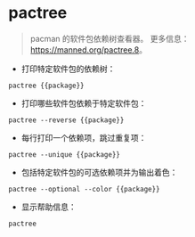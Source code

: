 # pactree

> pacman 的软件包依赖树查看器。
> 更多信息：<https://manned.org/pactree.8>。

- 打印特定软件包的依赖树：

`pactree {{package}}`

- 打印哪些软件包依赖于特定软件包：

`pactree --reverse {{package}}`

- 每行打印一个依赖项，跳过重复项：

`pactree --unique {{package}}`

- 包括特定软件包的可选依赖项并为输出着色：

`pactree --optional --color {{package}}`

- 显示帮助信息：

`pactree`
